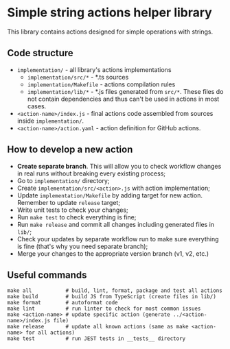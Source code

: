 # Simple string actions helper library

This library contains actions designed for simple operations with strings.

## Code structure
* `implementation/` - all library's actions implementations
  * `implementation/src/*` - *.ts sources
  * `implementation/Makefile` - actions compilation rules
  * `implementation/lib/*` - *.js files generated from `src/*`. These files do not contain 
    dependencies and thus can't be used in actions in most cases.
* `<action-name>/index.js` - final actions code assembled from sources inside `implementation/`.
* `<action-name>/action.yaml` - action definition for GitHub actions.

## How to develop a new action

* **Create separate branch**.
  This will allow you to check workflow changes in real runs without breaking every existing process;
* Go to `implementation/` directory;
* Create `implementation/src/<action>.js` with action implementation;
* Update `implementation/Makefile` by adding target for new action. 
  Remember to update `release` target;
* Write unit tests to check your changes;
* Run `make test` to check everything is fine;
* Run `make release` and commit all changes including generated files in `lib/`;
* Check your updates by separate workflow run to make sure everything is
  fine (that's why you need separate branch);
* Merge your changes to the appropriate version branch (v1, v2, etc.)

## Useful commands

```shell
make all           # build, lint, format, package and test all actions
make build         # build JS from TypeScript (create files in lib/)
make format        # autoformat code
make lint          # run linter to check for most common issues
make <action-name> # update specific action (generate ../<action-name>/index.js file)
make release       # update all known actions (same as make <action-name> for all actions)
make test          # run JEST tests in __tests__ directory
```
